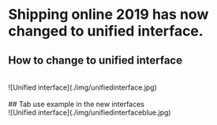 # Shipping online 2019 has now changed to unified interface.
## How to change to unified interface
<br/>
![Unified interface](./img/unifiedinterface.jpg)
<br/>
<br/>
## Tab use example in the new interfaces
<br/>
![Unified interface](./img/unifiedinterfaceblue.jpg)

